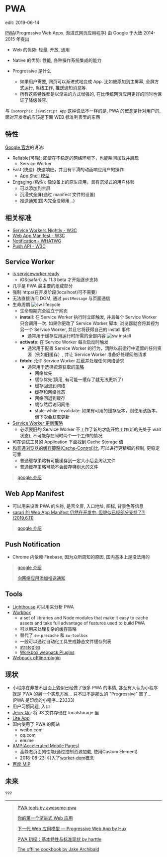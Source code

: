 # PWA

edit: 2019-06-14

[PWA](https://developers.google.com/web/progressive-web-apps/)(Progressive Web Apps, 渐进式网页应用程序) 由 Google 于大致 2014-2015 年提出

* Web 的优势: 轻量, 开放, 通用
* Native 的优势: 性能, 各种操作系统集成的能力

* Progressive 是什么
  * 如果用户需要, 网页可以渐进式地变成 App. 比如被添加到主屏幕, 全屏方式运行, 离线工作, 推送通知消息等.
  * 所有这些特性都是以渐进的方式增强的, 在比传统网页应用更好的同时也保证了降级兼容.

与 `Isomorphic JavaScript App` 这种说法不一样的是, PWA 的概念是针对用户的, 面对开发者的应该是下面 WEB 标准列表里的东西

## 特性

[Google 官方](https://developers.google.com/web/progressive-web-apps)的说法:

* Reliable(可靠): 即使在不稳定的网络环境下，也能瞬间加载并展现
  * Service Worker
* Fast (快速): 快速响应，并且有平滑的动画响应用户的操作
  * [App Shell 模型](https://developers.google.cn/web/fundamentals/architecture/app-shell)
* Engaging (粘性): 像设备上的原生应用，具有沉浸式的用户体验
  * 可以添加到主屏
  * 沉浸式全屏(通过 manifest 文件的设置)
  * 推送通知(国内完全没卵用...)

## 相关标准

* [Service Workers Nightly - W3C](https://w3c.github.io/ServiceWorker/)
* [Web App Manifest - W3C](https://w3c.github.io/manifest/)
* [Notification - WHATWG](https://notifications.spec.whatwg.org/)
* [Push API - W3C](https://www.w3.org/TR/push-api/)

## Service Worker

* [is serviceworker ready](https://jakearchibald.github.io/isserviceworkerready/)
  * iOS(safari) 从 11.3 beta 才开始逐步支持
* 几乎是 PWA 最主要的组成部分
* 强制 https(在开发阶段(localhost)可不需要)
* 无法直接访问 DOM, 通过 `postMessage` 与页面通信
* 生命周期
  ![sw lifecycle](https://developers.google.com/web/fundamentals/primers/service-workers/images/sw-lifecycle.png)
  * 生命周期完全独立于网页
  * **install**: 在 Service Worker 执行时立即触发, 并且每个 Service Worker 只会调用一次. 如果你更改了 Service Worker 脚本, 浏览器就会将其视为另一个 Service Worker, 并且它将获得自己的 install 事件
    * 通常用于缓存应用运行时所需的全部内容
    ![sw install](https://developers.google.com/web/fundamentals/codelabs/your-first-pwapp/img/72ed77b1720512da.png)
  * **activate**: 在 Service Worker 每次启动时触发
    * 通常用于配置 Service Worker 的行为，清除以前运行中遗留的任何资源（例如旧缓存）, 并让 Service Worker 准备好处理网络请求
  * **fetch**: 允许 Service Worker 拦截并处理任何网络请求
    * 通常用于选择资源获取的[策略](https://developers.google.com/web/fundamentals/instant-and-offline/offline-cookbook/?hl=zh-cn)
      * 网络优先
      * 缓存优先(慎用, 有可能一缓存了就无法更新了)
      * 缓存回退到网络
      * 缓存和网络竞态
      * 网络回退到缓存
      * 缓存然后访问网络
      * stale-while-revalidate: 如果有可用的缓存版本，则使用该版本，但下次会获取更新
* [Service Worker 更新策略](https://developers.google.com/web/fundamentals/primers/service-workers/lifecycle?hl=zh-cn#updates)
  * 必须要旧的 Service Worker 不工作了新的才能开始工作(新的先处于 wait 状态), 不可能存在同时两个一个工作的情况
* 可在调试工具的 Application 下面找到 Cache Storage 值
* [和普通浏览器的缓存策略(Cache-Control)比](https://stackoverflow.com/questions/35190699/whats-the-difference-between-using-the-service-worker-cache-api-and-regular-bro), 可以进行更精细的控制, 更稳定可靠
  * 普通缓存策略有可能缓存到一定大小后会淘汰文件
  * 普通缓存策略可能不会缓存特别大的文件

> [google 介绍](https://developers.google.com/web/fundamentals/primers/service-workers/)

## Web App Manifest

* 可以用来设置 PWA 的名称, 是否全屏, 入口地址, 图标, 背景色等信息
* [sarari 的 Web App Manifest 仍然在开发中, 但貌似已经部分支持了?!(2019.6.11)](https://webkit.org/status/#?search=manifest)

> [google 介绍](https://developers.google.com/web/fundamentals/web-app-manifest/)

## Push Notification

* Chrome 内依赖 Firebase, 因为众所周知的原因, 国内基本上是没法用的

> [google 介绍](https://developers.google.com/web/fundamentals/push-notifications/)
>
> [向网络应用添加推送通知](https://developers.google.com/web/fundamentals/codelabs/push-notifications/)

## Tools

* [Lighthouse](https://developers.google.com/web/tools/lighthouse/) 可以用来分析 PWA
* [Workbox](https://developers.google.com/web/tools/workbox/)
  * a set of libraries and Node modules that make it easy to cache assets and take full advantage of features used to build PWA
  * 可以用来处理复杂的缓存策略
  * 替代了 `sw-precache` 和 `sw-toolbox`
  * 一般可以通过自动化工具生成静态文件缓存列表
  * [strategies](https://developers.google.com/web/tools/workbox/reference-docs/latest/workbox.strategies)
  * [Workbox webpack Plugins](https://developers.google.com/web/tools/workbox/modules/workbox-webpack-plugin)
* [Webpack offline-plugin](https://offline-plugin.now.sh/)

## 现状

* 小程序在非技术层面上貌似已经做了很多 PWA 的事情, 甚至有人认为小程序就是 PWA 的另一个实现方案... 只不过不是那么的 "Progressive" 罢了...(PWA 是印度的小程序...23333)
* 用户习惯问题, 入口
* [Jerry Qu](https://imququ.com/): 将 JS 文件存储在 localstorage 里
* [Lite App](https://github.com/iqiyi/LiteApp)
* 国内使用了 PWA 的网站
  * weibo.com
  * qq.com
  * ele.me
* [AMP(Accelerated Mobile Pages)](https://www.ampproject.org)
  * 高静态页面的性能(通过控制资源加载, 使用Custom Element)
  * 2018-08-23: 引入了[worker-dom](https://github.com/ampproject/worker-dom)概念
* [百度 MIP](https://www.mipengine.org/)

## 未来

???

-----

> [PWA tools by awesome-pwa](https://github.com/hemanth/awesome-pwa#tools)
>
> [你的第一个渐进式 Web 应用](https://developers.google.com/web/fundamentals/codelabs/your-first-pwapp/?hl=zh-cn)
>
> [下一代 Web 应用模型 — Progressive Web App by Hux](https://zhuanlan.zhihu.com/p/25167289)
>
> [PWA 初探：基本特性与标准现状 by harttle](http://harttle.land/2017/01/28/pwa-explore.html)
>
> [The offline cookbook by Jake Archibald](https://jakearchibald.com/2014/offline-cookbook/)
